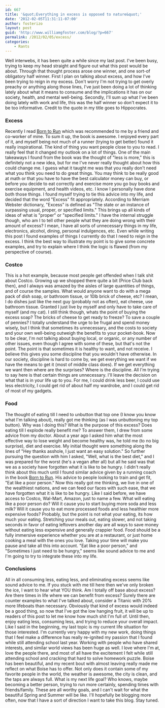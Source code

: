 ```yaml
---
id: 667
title: '&quot;Everything in excess is opposed to nature&quot;'
date: '2012-02-05T11:31:11-07:00'
author: fosterizo
layout: post
guid: 'http://www.williamgfoster.com/blog/?p=667'
permalink: /2012/02/05/excess/
categories:
    - Rants
---
```


Well interwebs, it has been quite a while since my last post. I've been busy, trying to keep my head straight and figure out what this post would be about. Through that thought process arose one winner, and one sort-of obligatory half winner. First I plan on talking about excess, and how I've been trying to reign in my excess. Don't worry I'm not trying to get overly preachy or anything along those lines, I've just been doing a lot of thinking lately about what it means to consume and the implications it has on our society, health, and mental well-being. Secondly, I'll sum up what I've been doing lately with work and life, this was the half winner so don't expect it to be too informative. Credit to the quote in my title goes to Hippocrates.
<h3>Excess</h3>
Recently I read <a href="http://www.amazon.com/Born-Run-Hidden-Superathletes-Greatest/dp/0307266303" target="_blank">Born to Run</a> which was recommended to me by a friend and co-worker of mine. To sum it up, the book is awesome. I enjoyed every part of it, and myself being not much of a runner (trying to get better) found it really inspirational. The kind of thing you want people close to you to read. I really feel that it changed my outlook on a lot of things. One of the main takeaways I found from the book was the thought of "less is more," this is definitely not a new idea, but for me I've never really thought about how this could change me. I guess what it taught me was that you really don't need what you think you need to do great things. You may think to be really good at math or that you have to have the best calculator money can buy, or before you decide to eat correctly and exercise more you go buy books and exercise equipment, and health videos, etc. I know I personally have done both those things.
I found myself trying to tie this advice into my life, and decided that the word "Excess" fit appropriately. According to Merriam Webster dictionary, "Excess" is defined as "The state or an instance of surpassing usual, proper, or specified limits." This brings up all kinds of ideas of what is "proper" or "specified limits." I have the internal struggle though, who am I to tell other people what they are doing wrong with their amount of excess? I mean, I have all sorts of unnecessary things in my life, electronics, alcohol, dining, personal indulgences, etc. Even while writing this post I found examples of things I currently do that I need to reign in the excess. I think the best way to illustrate my point is to give some concrete examples, and try to explain where I think the logic is flawed (from my perspective of course).
<h3>Costco</h3>
This is a hot example, because most people get offended when I talk shit about Costco. Growing up we shopped there quite a bit (Price Club back then), and I always was amazed by the aisles of large quantities of things, and of course the samples. What would anyone want to do with a mega pack of dish soap, or bathroom tissue, or 10lb brick of cheese, etc? I mean, I do dishes just like the next guy (probably not as often), eat cheese, use bathroom tissue. Granted I just live by myself and only have to take care of myself (and my cat). I still think though, whats the point of buying the excess soap? The bricks of cheese to get ready to freeze? To save a couple of pennies? I totally understand the urge to be frugal and spend money wisely, but I think that sometimes its unnecessary, and the costs to society and your own well-being outweigh the benefits to your pocket-book.
Now to be clear, I'm not talking about buying local, or organic, or any number of other issues, even though I agree with some of these, but that's not the point. The point is that sometimes it is healthy to want, and not receive. I believe this gives you some discipline that you wouldn't have otherwise. In our society, discipline is hard to come by, we get everything we want if we have the means to get it (most of middle class does). If we get everything we want then where are the surprises? Where is the discipline. All I'm trying to say here is that certain things are unnecessary. I'll leave the decision on what that is in your life up to you. For me, I could drink less beer, I could use less electricity, I could get rid of about half my wardrobe, and I could get rid of most of my gadgets.
<h3>Food</h3>
The thought of eating till I need to unbutton that top one (I know you know what I'm talking about), really got me thinking (as I was unbuttoning my top button). Why was I doing this? What is the purpose of this excess? Does eating till I explode really benefit me? To answer them, I drew from some advice from my doctor. About a year ago I asked him what the most effective way to lose weight and become healthy was, he told me (to no big surprise), diet and exercise. My initial thought were something along the lines of "Hey thanks asshole, I just want an easy solution." So further pursuing the question with him I asked, "Well, what is the best diet," and I was prepared for the worst (he's a vegan after all) but all he said was that we as a society have forgotten what it is like to be hungry. I didn't really think about this much until I found similar advice given by a running coach in the book <a href="http://www.amazon.com/Born-Run-Hidden-Superathletes-Greatest/dp/0307266303" target="_blank">Born to Run</a>. His advice to people looking to train and get fit, "Eat like a poor person." Now this really got me thinking, we live in one of the wealthiest nations, and we can feed our faces with such ease, that we have forgotten what it is like to be hungry. Like I said before, we have access to Costco, Wal-Mart, Amazon, just to name a few.
What will eating like a poor person do? Will it cause you to start buying more soda and less milk? Will it cause you to eat more processed foods and less healthier more expensive foods? Probably, but the point is not what your eating, its how much your eating. Stretching your meals out, eating slower, and not taking seconds in favor of eating leftovers another day are all ways to save money without eating less expensive and generally crappier food. Food should be a fully immersive experience whether you are at a restaurant, or just home cooking a meal with the ones you love. Taking your time will make you pause and take all this into account. "Eat like a poor person," and "Sometimes I just need to be hungry," seems like sound advice to me and I'm going to try to integrate these into my life.
<h3>Conclusions</h3>
All in all consuming less, eating less, and eliminating excess seems like sound advice to me. If you stuck with me till here then we've only broken the ice, I want to hear what YOU think. Am I totally off base about excess? Are there times in life where we can benefit from excess? Surely there are counter examples to what I've talked about, consider a Titanic with 20% more lifeboats than necessary. Obviously that kind of excess would indeed be a good thing, so now that I've got the low hanging fruit, it will be up to readers of this post to let me know how much shit I'm full of. Until then, enjoy eating less, consuming less, and trying to reduce your overall impact.
Like I said in the beginning, my last topic is my current life situation for those interested. I'm currently very happy with my new work, doing things that I feel make a difference has really re-ignited my passion that I found while still attending school last year. Working with people who have shared interests, and similar world views has been huge as well. I love where I'm at, love the people there, and most of all have the excitement I felt while still attending school and cracking that hard to solve homework puzzle. Boise has been beautiful, and my recent bout with almost leaving really made me reflect on what Boise has to offer. Not only does it contain some of my favorite people in the world, the weather is awesome, the city is clean, and the taps are always full. What is my next life goal? Who knows, maybe becoming a better person, trying to run more certainly, spending times with friends/family. These are all worthy goals, and I can't wait for what the beautiful Spring and Summer will be like. I'll hopefully be blogging more often, now that I have a sort of direction I want to take this blog. Stay tuned.